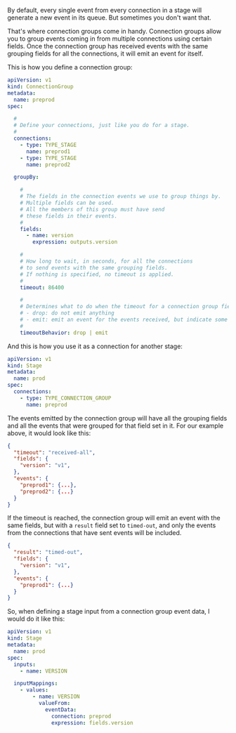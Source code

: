 By default, every single event from every connection in a stage will generate a new event in its queue. But sometimes you don't want that.

That's where connection groups come in handy. Connection groups allow you to group events coming in from multiple connections using certain fields. Once the connection group has received events with the same grouping fields for all the connections, it will emit an event for itself.

This is how you define a connection group:

```yaml
apiVersion: v1
kind: ConnectionGroup
metadata:
  name: preprod
spec:

  #
  # Define your connections, just like you do for a stage.
  #
  connections:
    - type: TYPE_STAGE
      name: preprod1
    - type: TYPE_STAGE
      name: preprod2

  groupBy:

    #
    # The fields in the connection events we use to group things by.
    # Multiple fields can be used.
    # All the members of this group must have send
    # these fields in their events.
    #
    fields:
      - name: version
        expression: outputs.version

    #
    # How long to wait, in seconds, for all the connections
    # to send events with the same grouping fields.
    # If nothing is specified, no timeout is applied.
    #
    timeout: 86400

    #
    # Determines what to do when the timeout for a connection group field set is reached:
    # - drop: do not emit anything
    # - emit: emit an event for the events received, but indicate some connections were missing
    #
    timeoutBehavior: drop | emit
```

And this is how you use it as a connection for another stage:

```yaml
apiVersion: v1
kind: Stage
metadata:
  name: prod
spec:
  connections:
    - type: TYPE_CONNECTION_GROUP
      name: preprod
```

The events emitted by the connection group will have all the grouping fields and all the events that were grouped for that field set in it. For our example above, it would look like this:

```json
{
  "timeout": "received-all",
  "fields": {
    "version": "v1",
  },
  "events": {
    "preprod1": {...},
    "preprod2": {...}
  }
}
```

If the timeout is reached, the connection group will emit an event with the same fields, but with a `result` field set to `timed-out`, and only the events from the connections that have sent events will be included.

```json
{
  "result": "timed-out",
  "fields": {
    "version": "v1",
  },
  "events": {
    "preprod1": {...}
  }
}
```

So, when defining a stage input from a connection group event data, I would do it like this:

```yaml
apiVersion: v1
kind: Stage
metadata:
  name: prod
spec:
  inputs:
    - name: VERSION

  inputMappings:
    - values:
        - name: VERSION
          valueFrom:
            eventData:
              connection: preprod
              expression: fields.version
```
